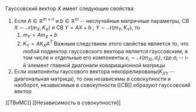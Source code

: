 Гауссовский вектор $X$ имеет следующие свойства:
1. Если $A \in \mathbb{R}^{m\times n}$ и $b \in \mathbb{R}^m$ -- неслучайные матричные параметры, СВ $X \sim \mathcal{N}(m_X, K_X)$  и СВ $Y = AX + b$ ; $Y \sim \mathcal{N}(m_Y, K_Y)$, то
	1. $m_Y = Am_X + b$
	2. $K_Y = AK_XA^T$
		Важным следствием этого свойства является то, что любой подвектор гауссовского вектора является гауссовским, в том числе и отдельные его компоненты $x_i \sim \mathcal{N}({m_X}_i, \sigma_i)$, где $\sigma_i$ -- i-й элемент главной диагонали ковариационной матрицы
2. Если компоненты гауссового вектора некоррелированы($K_{XY}$ -- диагональная матрица), то они независимы в совокупности и наоборот, независимые в совокупности [[СВ]] образуют гауссовский вектор

[[ТВиМС]] [[Независимость в совокупности]]
